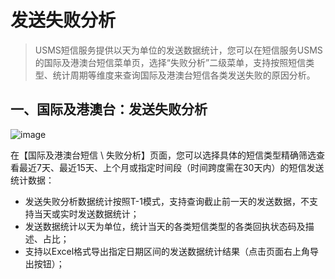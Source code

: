 # 发送失败分析



> USMS短信服务提供以天为单位的发送数据统计，您可以在短信服务USMS的国际及港澳台短信菜单页，选择“失败分析”二级菜单，支持按照短信类型、统计周期等维度来查询国际及港澳台短信各类发送失败的原因分析。



## 一、国际及港澳台：发送失败分析

![image](D:/MyCloud/GitHub/usms/images/guide/5003/短信服务usms_国际及港澳台短信_发送失败分析Tab.png)

在【国际及港澳台短信 \ 失败分析】页面，您可以选择具体的短信类型精确筛选查看最近7天、最近15天、上个月或指定时间段（时间跨度需在30天内）的短信发送统计数据：

- 发送失败分析数据统计按照T-1模式，支持查询截止前一天的发送数据，不支持当天或实时发送数据统计；
- 发送数据统计以天为单位，统计当天的各类短信类型的各类回执状态码及描述、占比；
- 支持以Excel格式导出指定日期区间的发送数据统计结果（点击页面右上角导出按钮）；



